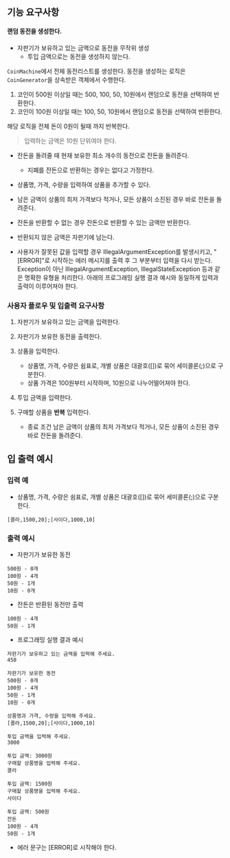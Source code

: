 ## 기능 요구사항

#### 랜덤 동전을 생성한다.

* 자판기가 보유하고 있는 금액으로 동전을 무작위 생성
    * 투입 금액으로는 동전을 생성하지 않는다.

`CoinMachine`에서 전체 동전리스트를 생성한다.
동전을 생성하는 로직은 `CoinGenerator`을 상속받은 객체에서 수행한다.

1. 코인이 500원 이상일 때는 500, 100, 50, 10원에서 랜덤으로 동전을 선택하여 반환한다.
2. 코인이 100원 이상일 때는 100, 50, 10원에서 랜덤으로 동전을 선택하여 반환한다.

해당 로직을 전체 돈이 0원이 될때 까지 반복한다.
> 입력하는 금액은 10원 단위여야 한다.

* 잔돈을 돌려줄 때 현재 보유한 최소 개수의 동전으로 잔돈을 돌려준다.
    * 지폐를 잔돈으로 반환하는 경우는 없다고 가정한다.

* 상품명, 가격, 수량을 입력하여 상품을 추가할 수 있다.

* 남은 금액이 상품의 최저 가격보다 적거나, 모든 상품이 소진된 경우 바로 잔돈을 돌려준다.

* 잔돈을 반환할 수 없는 경우 잔돈으로 반환할 수 있는 금액만 반환한다.

* 반환되지 않은 금액은 자판기에 남는다.

* 사용자가 잘못된 값을 입력할 경우 IllegalArgumentException를 발생시키고, "[ERROR]"로 시작하는 에러 메시지를 출력 후 그 부분부터 입력을 다시 받는다.
  Exception이 아닌 IllegalArgumentException, IllegalStateException 등과 같은 명확한 유형을 처리한다.
  아래의 프로그래밍 실행 결과 예시와 동일하게 입력과 출력이 이루어져야 한다.

### 사용자 플로우 및 입출력 요구사항

1. 자판기가 보유하고 있는 금액을 입력한다.
2. 자판기가 보유한 동전을 출력한다.
3. 상품을 입력한다.
    * 상품명, 가격, 수량은 쉼표로, 개별 상품은 대괄호([])로 묶어 세미콜론(;)으로 구분한다.
    * 상품 가격은 100원부터 시작하며, 10원으로 나누어떨어져야 한다.

4. 투입 금액을 입력한다.
5. 구매할 상품을 **반복** 입력한다.
    * 종료 조건
      남은 금액이 상품의 최저 가격보다 적거나, 모든 상품이 소진된 경우 바로 잔돈을 돌려준다.

## 입 출력 예시

### 입력 예

* 상품명, 가격, 수량은 쉼표로, 개별 상품은 대괄호([])로 묶어 세미콜론(;)으로 구분한다.

```
[콜라,1500,20];[사이다,1000,10]
```

### 출력 예시

* 자판기가 보유한 동전

```
500원 - 0개
100원 - 4개
50원 - 1개
10원 - 0개
```

* 잔돈은 반환된 동전만 출력

```
100원 - 4개
50원 - 1개
```

* 프로그래밍 실행 결과 예시

```
자판기가 보유하고 있는 금액을 입력해 주세요.
450

자판기가 보유한 동전
500원 - 0개
100원 - 4개
50원 - 1개
10원 - 0개

상품명과 가격, 수량을 입력해 주세요.
[콜라,1500,20];[사이다,1000,10]

투입 금액을 입력해 주세요.
3000

투입 금액: 3000원
구매할 상품명을 입력해 주세요.
콜라

투입 금액: 1500원
구매할 상품명을 입력해 주세요.
사이다

투입 금액: 500원
잔돈
100원 - 4개
50원 - 1개
```

* 에러 문구는 [ERROR]로 시작해야 한다.



